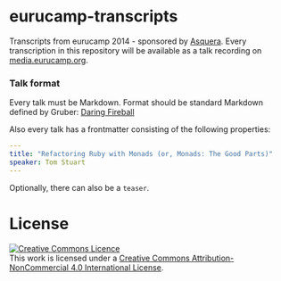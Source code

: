 eurucamp-transcripts
====================

Transcripts from eurucamp 2014 - sponsored by [Asquera](http://asquera.org). Every transcription in this repository will be available as a talk recording on [media.eurucamp.org](http://media.eurucamp.org).

### Talk format

Every talk must be Markdown. Format should be standard Markdown defined by Gruber: [Daring Fireball](http://daringfireball.net/projects/markdown/syntax)

Also every talk has a frontmatter consisting of the following properties:
```yaml
---
title: "Refactoring Ruby with Monads (or, Monads: The Good Parts)"
speaker: Tom Stuart
---
```

Optionally, there can also be a `teaser`.

License
=======

<a rel="license" href="http://creativecommons.org/licenses/by-nc/4.0/"><img alt="Creative Commons Licence" style="border-width:0" src="https://i.creativecommons.org/l/by-nc/4.0/88x31.png" /></a><br />This work is licensed under a <a rel="license" href="http://creativecommons.org/licenses/by-nc/4.0/">Creative Commons Attribution-NonCommercial 4.0 International License</a>.
